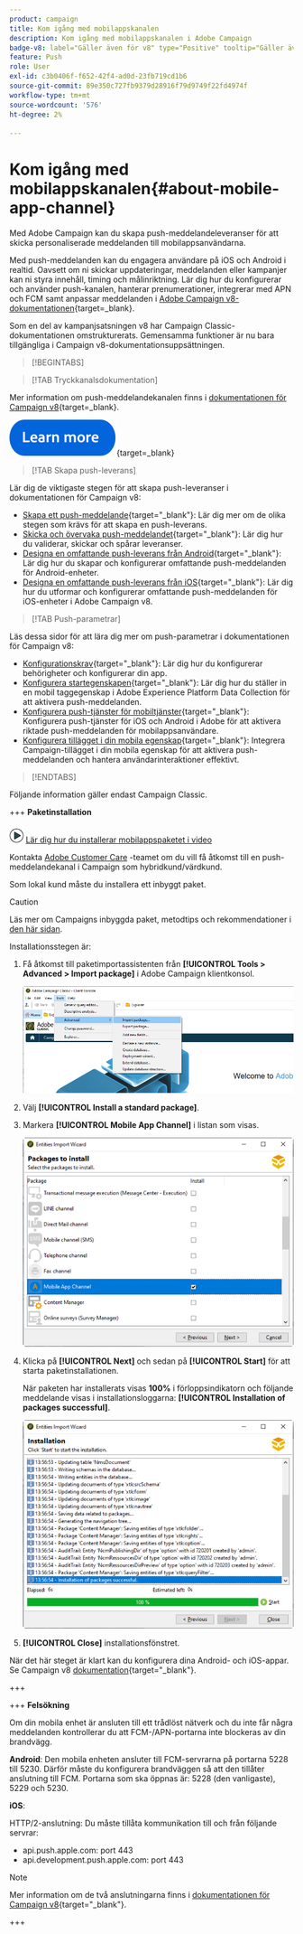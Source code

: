 ```yaml
---
product: campaign
title: Kom igång med mobilappskanalen
description: Kom igång med mobilappskanalen i Adobe Campaign
badge-v8: label="Gäller även för v8" type="Positive" tooltip="Gäller även Campaign v8"
feature: Push
role: User
exl-id: c3b0406f-f652-42f4-ad0d-23fb719cd1b6
source-git-commit: 89e350c727fb9379d28916f79d9749f22fd4974f
workflow-type: tm+mt
source-wordcount: '576'
ht-degree: 2%

---
```


# Kom igång med mobilappskanalen{#about-mobile-app-channel}

Med Adobe Campaign kan du skapa push-meddelandeleveranser för att skicka personaliserade meddelanden till mobilappsanvändarna.

Med push-meddelanden kan du engagera användare på iOS och Android i realtid. Oavsett om ni skickar uppdateringar, meddelanden eller kampanjer kan ni styra innehåll, timing och målinriktning. Lär dig hur du konfigurerar och använder push-kanalen, hanterar prenumerationer, integrerar med APN och FCM samt anpassar meddelanden i [Adobe Campaign v8-dokumentationen](https://experienceleague.adobe.com/sv/docs/campaign/campaign-v8/send/emails/email){target=_blank}.

Som en del av kampanjsatsningen v8 har Campaign Classic-dokumentationen omstrukturerats. Gemensamma funktioner är nu bara tillgängliga i Campaign v8-dokumentationsuppsättningen.

>[!BEGINTABS]

>[!TAB Tryckkanalsdokumentation]

Mer information om push-meddelandekanalen finns i [dokumentationen för Campaign v8](https://experienceleague.adobe.com/docs/campaign/campaign-v8/send/push/push.html?lang=sv-SE){target=_blank}.

[![bild](../../assets/do-not-localize/learn-more-button.svg)](https://experienceleague.adobe.com/docs/campaign/campaign-v8/send/push/push.html?lang=sv-SE){target=_blank}


>[!TAB Skapa push-leverans]

Lär dig de viktigaste stegen för att skapa push-leveranser i dokumentationen för Campaign v8:

* [Skapa ett push-meddelande](https://experienceleague.adobe.com/docs/campaign/campaign-v8/send/push/push.html?lang=sv-SE#push-create){target="_blank"}: Lär dig mer om de olika stegen som krävs för att skapa en push-leverans.
* [Skicka och övervaka push-meddelandet](https://experienceleague.adobe.com/docs/campaign/campaign-v8/send/push/push.html?lang=sv-SE#push-test){target="_blank"}: Lär dig hur du validerar, skickar och spårar leveranser.
* [Designa en omfattande push-leverans från Android](https://experienceleague.adobe.com/docs/campaign/campaign-v8/send/push/rich-push/rich-push-android.html?lang=sv-SE){target="_blank"}: Lär dig hur du skapar och konfigurerar omfattande push-meddelanden för Android-enheter.
* [Designa en omfattande push-leverans från iOS](https://experienceleague.adobe.com/docs/campaign/campaign-v8/send/push/rich-push/rich-push-ios.html?lang=sv-SE){target="_blank"}: Lär dig hur du utformar och konfigurerar omfattande push-meddelanden för iOS-enheter i Adobe Campaign v8.


>[!TAB Push-parametrar]

Läs dessa sidor för att lära dig mer om push-parametrar i dokumentationen för Campaign v8:

* [Konfigurationskrav](https://experienceleague.adobe.com/docs/campaign/campaign-v8/send/push/push-settings.html?lang=sv-SE#before-starting){target="_blank"}: Lär dig hur du konfigurerar behörigheter och konfigurerar din app.
* [Konfigurera startegenskapen](https://experienceleague.adobe.com/docs/campaign/campaign-v8/send/push/push-settings.html?lang=sv-SE#launch-property){target="_blank"}: Lär dig hur du ställer in en mobil taggegenskap i Adobe Experience Platform Data Collection för att aktivera push-meddelanden.
* [Konfigurera push-tjänster för mobiltjänster](https://experienceleague.adobe.com/docs/campaign/campaign-v8/send/push/push-settings.html?lang=sv-SE#push-service){target="_blank"}: Konfigurera push-tjänster för iOS och Android i Adobe för att aktivera riktade push-meddelanden för mobilappsanvändare.
* [Konfigurera tillägget i din mobila egenskap](https://experienceleague.adobe.com/docs/campaign/campaign-v8/send/push/push-settings.html?lang=sv-SE#configure-extension){target="_blank"}: Integrera Campaign-tillägget i din mobila egenskap för att aktivera push-meddelanden och hantera användarinteraktioner effektivt.

>[!ENDTABS]


Följande information gäller endast Campaign Classic.

+++ **Paketinstallation**

![](assets/do-not-localize/how-to-video.png) [Lär dig hur du installerar mobilappspaketet i video](https://experienceleague.adobe.com/docs/campaign-classic-learn/tutorials/sending-messages/push-channel/installing-the-mobile-app-channel.html?lang=sv-SE#sending-messages)

Kontakta [Adobe Customer Care](https://helpx.adobe.com/se/enterprise/admin-guide.html/enterprise/using/support-for-experience-cloud.ug.html) -teamet om du vill få åtkomst till en push-meddelandekanal i Campaign som hybridkund/värdkund.

Som lokal kund måste du installera ett inbyggt paket.

>[!CAUTION]
>
>Läs mer om Campaigns inbyggda paket, metodtips och rekommendationer i [den här sidan](../../installation/using/installing-campaign-standard-packages.md).

Installationsstegen är:

1. Få åtkomst till paketimportassistenten från **[!UICONTROL Tools > Advanced > Import package]** i Adobe Campaign klientkonsol.

   ![](assets/package_ios.png)

1. Välj **[!UICONTROL Install a standard package]**.

1. Markera **[!UICONTROL Mobile App Channel]** i listan som visas.

   ![](assets/package_ios_2.png)

1. Klicka på **[!UICONTROL Next]** och sedan på **[!UICONTROL Start]** för att starta paketinstallationen.

   När paketen har installerats visas **100%** i förloppsindikatorn och följande meddelande visas i installationsloggarna: **[!UICONTROL Installation of packages successful]**.

   ![](assets/package_ios_3.png)

1. **[!UICONTROL Close]** installationsfönstret.

När det här steget är klart kan du konfigurera dina Android- och iOS-appar. Se Campaign v8 [dokumentation](https://experienceleague.adobe.com/docs/campaign/campaign-v8/send/push/push.html?lang=sv-SE){target="_blank"}.

+++

+++ **Felsökning**

Om din mobila enhet är ansluten till ett trådlöst nätverk och du inte får några meddelanden kontrollerar du att FCM-/APN-portarna inte blockeras av din brandvägg.

**Android**: Den mobila enheten ansluter till FCM-servrarna på portarna 5228 till 5230. Därför måste du konfigurera brandväggen så att den tillåter anslutning till FCM. Portarna som ska öppnas är: 5228 (den vanligaste), 5229 och 5230.

**iOS**:

HTTP/2-anslutning: Du måste tillåta kommunikation till och från följande servrar:

* api.push.apple.com: port 443
* api.development.push.apple.com: port 443

>[!NOTE]
>
>Mer information om de två anslutningarna finns i [dokumentationen för Campaign v8](https://experienceleague.adobe.com/docs/campaign/campaign-v8/send/push/push-settings.html?lang=sv-SE){target="_blank"}.

+++
